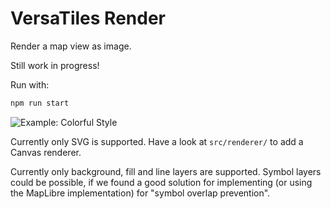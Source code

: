 # VersaTiles Render

Render a map view as image.

Still work in progress!

Run with:
```bash
npm run start
```

![Example: Colorful Style](docs/demo.svg)

Currently only SVG is supported. Have a look at `src/renderer/` to add a Canvas renderer.

Currently only background, fill and line layers are supported. Symbol layers could be possible, if we found a good solution for implementing (or using the MapLibre implementation) for "symbol overlap prevention".



